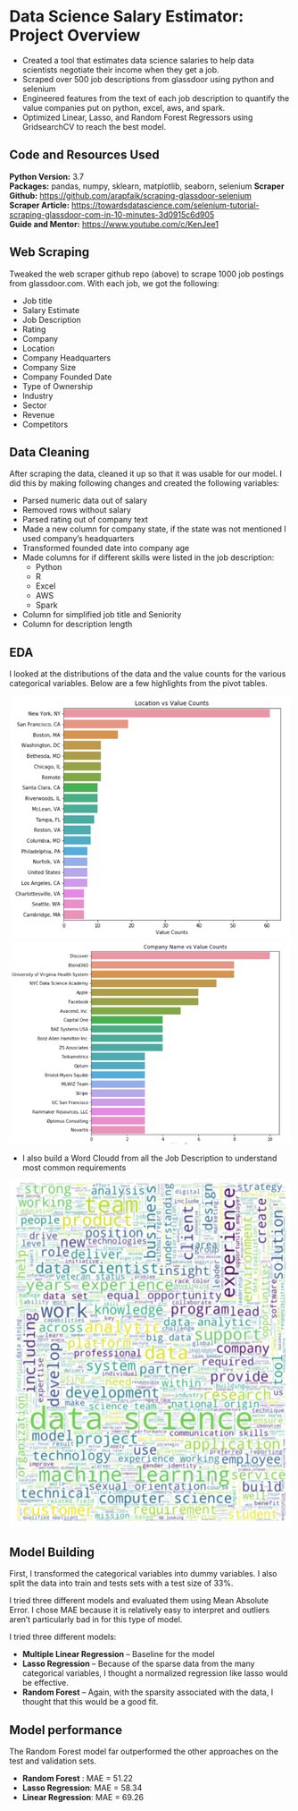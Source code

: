 # Data Science Salary Estimator: Project Overview 
* Created a tool that estimates data science salaries to help data scientists negotiate their income when they get a job.
* Scraped over 500 job descriptions from glassdoor using python and selenium
* Engineered features from the text of each job description to quantify the value companies put on python, excel, aws, and spark. 
* Optimized Linear, Lasso, and Random Forest Regressors using GridsearchCV to reach the best model. 

## Code and Resources Used 
**Python Version:** 3.7  
**Packages:** pandas, numpy, sklearn, matplotlib, seaborn, selenium 
**Scraper Github:** https://github.com/arapfaik/scraping-glassdoor-selenium  
**Scraper Article:** https://towardsdatascience.com/selenium-tutorial-scraping-glassdoor-com-in-10-minutes-3d0915c6d905  
**Guide and Mentor:** https://www.youtube.com/c/KenJee1

## Web Scraping
Tweaked the web scraper github repo (above) to scrape 1000 job postings from glassdoor.com. With each job, we got the following:
*	Job title
*	Salary Estimate
*	Job Description
*	Rating
*	Company 
*	Location
*	Company Headquarters 
*	Company Size
*	Company Founded Date
*	Type of Ownership 
*	Industry
*	Sector
*	Revenue
*	Competitors 

## Data Cleaning
After scraping the data, cleaned it up so that it was usable for our model. I did this by making following changes and created the following variables:

*	Parsed numeric data out of salary 
*	Removed rows without salary 
*	Parsed rating out of company text 
*	Made a new column for company state, if the state was not mentioned I used company’s headquarters
*	Transformed founded date into company age 
*	Made columns for if different skills were listed in the job description:
    * Python  
    * R  
    * Excel  
    * AWS  
    * Spark 
*	Column for simplified job title and Seniority 
*	Column for description length 

## EDA
I looked at the distributions of the data and the value counts for the various categorical variables. Below are a few highlights from the pivot tables. 

![alt text](https://github.com/sid123github/DS_Salary_Predictor/blob/master/EDA_Images/Jobs_by_Location.PNG "Job Opportunities by State")
![alt text](https://github.com/sid123github/DS_Salary_Predictor/blob/master/EDA_Images/top_Companies.PNG "Top Hiring Companies")

* I also build a Word Cloudd from all the Job Description to understand most common requirements

![alt text](https://github.com/sid123github/DS_Salary_Predictor/blob/master/EDA_Images/WordCloud_JobDescription.PNG "Word Cloud for Job Descriptions")

## Model Building 

First, I transformed the categorical variables into dummy variables. I also split the data into train and tests sets with a test size of 33%.   

I tried three different models and evaluated them using Mean Absolute Error. I chose MAE because it is relatively easy to interpret and outliers aren’t particularly bad in for this type of model.   

I tried three different models:
*	**Multiple Linear Regression** – Baseline for the model
*	**Lasso Regression** – Because of the sparse data from the many categorical variables, I thought a normalized regression like lasso would be effective.
*	**Random Forest** – Again, with the sparsity associated with the data, I thought that this would be a good fit. 

## Model performance
The Random Forest model far outperformed the other approaches on the test and validation sets. 
*	**Random Forest** : MAE = 51.22
*	**Lasso Regression**: MAE = 58.34
*	**Linear Regression**: MAE = 69.26
